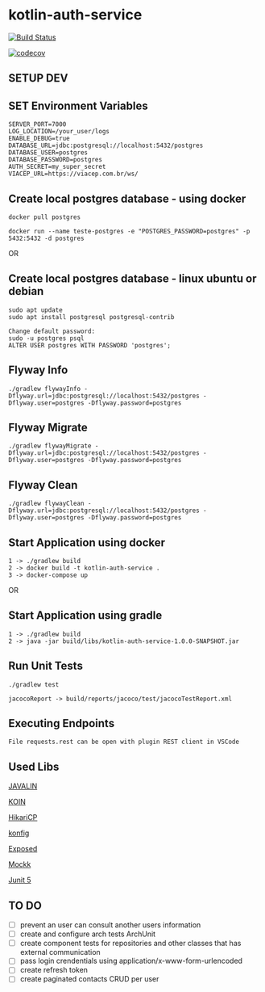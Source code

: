 # kotlin-auth-service

[![Build Status](https://travis-ci.org/luizimcpi/kotlin-auth-service.svg?branch=master)](https://travis-ci.org/luizimcpi/kotlin-auth-service)

[![codecov](https://codecov.io/gh/luizimcpi/kotlin-auth-service/branch/master/graph/badge.svg)](https://codecov.io/gh/luizimcpi/kotlin-auth-service)

## SETUP DEV

## SET Environment Variables
```
SERVER_PORT=7000
LOG_LOCATION=/your_user/logs
ENABLE_DEBUG=true
DATABASE_URL=jdbc:postgresql://localhost:5432/postgres
DATABASE_USER=postgres
DATABASE_PASSWORD=postgres
AUTH_SECRET=my_super_secret
VIACEP_URL=https://viacep.com.br/ws/
```

## Create local postgres database - using docker
```
docker pull postgres

docker run --name teste-postgres -e "POSTGRES_PASSWORD=postgres" -p 5432:5432 -d postgres
```
OR

## Create local postgres database - linux ubuntu or debian
```
sudo apt update
sudo apt install postgresql postgresql-contrib

Change default password:
sudo -u postgres psql
ALTER USER postgres WITH PASSWORD 'postgres';
```

## Flyway Info
```
./gradlew flywayInfo -Dflyway.url=jdbc:postgresql://localhost:5432/postgres -Dflyway.user=postgres -Dflyway.password=postgres
```

## Flyway Migrate
```
./gradlew flywayMigrate -Dflyway.url=jdbc:postgresql://localhost:5432/postgres -Dflyway.user=postgres -Dflyway.password=postgres
```

## Flyway Clean
```
./gradlew flywayClean -Dflyway.url=jdbc:postgresql://localhost:5432/postgres -Dflyway.user=postgres -Dflyway.password=postgres
```

## Start Application using docker
```
1 -> ./gradlew build
2 -> docker build -t kotlin-auth-service .
3 -> docker-compose up
```
OR

## Start Application using gradle
```
1 -> ./gradlew build
2 -> java -jar build/libs/kotlin-auth-service-1.0.0-SNAPSHOT.jar
``` 

## Run Unit Tests
```
./gradlew test

jacocoReport -> build/reports/jacoco/test/jacocoTestReport.xml
```

## Executing Endpoints
```
File requests.rest can be open with plugin REST client in VSCode
```

## Used Libs

[JAVALIN](https://javalin.io/)

[KOIN](https://insert-koin.io/)

[HikariCP](https://github.com/brettwooldridge/HikariCP)

[konfig](https://github.com/npryce/konfig)

[Exposed](https://github.com/JetBrains/Exposed)

[Mockk](https://mockk.io/)

[Junit 5](https://junit.org/junit5/)

## TO DO
- [ ] prevent an user can consult another users information
- [ ] create and configure arch tests ArchUnit
- [ ] create component tests for repositories and other classes that has external communication
- [ ] pass login crendentials using application/x-www-form-urlencoded
- [ ] create refresh token
- [ ] create paginated contacts CRUD per user